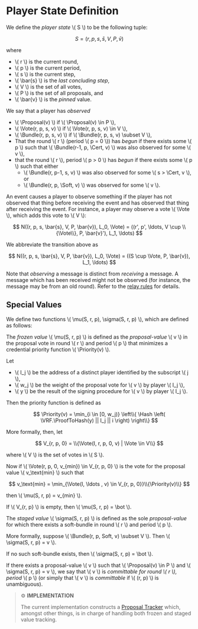 $$
\newcommand \Vote {\mathrm{Vote}}
\newcommand \Proposal {\mathrm{Proposal}}
\newcommand \Bundle {\mathrm{Bundle}}
\newcommand \Soft {\mathit{soft}}
\newcommand \Cert {\mathit{cert}}
\newcommand \Priority {\mathrm{Priority}}
\newcommand \VRF {\mathrm{VRF}}
\newcommand \ProofToHash {\mathrm{ProofToHash}}
\newcommand \Hash {\mathrm{Hash}}
$$

# Player State Definition

We define the _player state_ \\( S \\) to be the following tuple:

$$
S = (r, p, s, \bar{s}, V, P, \bar{v})
$$

where

- \\( r \\) is the current round,
- \\( p \\) is the current period,
- \\( s \\) is the current step,
- \\( \bar{s} \\) is the _last concluding step_,
- \\( V \\) is the set of all votes,
- \\( P \\) is the set of all proposals, and
- \\( \bar{v} \\) is the _pinned_ value.

We say that a player has _observed_

- \\( \Proposal(v) \\) if \\( \Proposal(v) \in P \\),
- \\( \Vote(r, p, s, v) \\) if \\( \Vote(r, p, s, v) \in V \\),
- \\( \Bundle(r, p, s, v) \\) if \\( \Bundle(r, p, s, v) \subset V \\),
- That the round \\( r \\) (period \\( p = 0 \\)) has _begun_ if there exists some
\\( p \\) such that \\( \Bundle(r-1, p, \Cert, v) \\) was also observed for some
\\( v \\),
- that the round \\( r \\), period \\( p > 0 \\) has _begun_ if there exists some
\\( p \\) such that either
  - \\( \Bundle(r, p-1, s, v) \\) was also observed for some \\( s > \Cert, v \\), or
  - \\( \Bundle(r, p, \Soft, v) \\) was observed for some \\( v \\).

An event causes a player to observe something if the player has not
observed that thing before receiving the event and has observed that
thing after receiving the event. For instance, a player may observe a
vote \\( \Vote \\), which adds this vote to \\( V \\):

$$
N((r, p, s, \bar{s}, V, P, \bar{v}), L_0, \Vote)
= ((r', p', \ldots, V \cup \\{\Vote\\}, P, \bar{v}'), L_1, \ldots)
$$

We abbreviate the transition above as

$$
N((r, p, s, \bar{s}, V, P, \bar{v}), L_0, \Vote)
= ((S \cup \Vote, P, \bar{v}), L_1, \ldots)
$$

Note that _observing_ a message is distinct from _receiving_ a
message. A message which has been received might not be observed (for
instance, the message may be from an old round). Refer to the [relay rules](#relay-rules)
for details.

## Special Values

We define two functions \\( \mu(S, r, p), \sigma(S, r, p) \\), which are
defined as follows:

The _frozen value_ \\( \mu(S, r, p) \\) is defined as the _proposal-value_ \\( v \\)
in the proposal vote in round \\( r \\) and period \\( p \\) that minimizes a credential
priority function \\( \Priority(v) \\).

Let

- \\( I_j \\) be the address of a distinct player identified by the subscript \\( j \\),
- \\( w_j \\) be the weight of the proposal vote for \\( v \\) by player \\( I_j \\),
- \\( y \\) be the result of the signing procedure for \\( v \\) by player \\( I_j \\).

Then the priority function is defined as

$$
\Priority(v) = \min_{i \in [0, w_j)} \left\\{ \Hash \left( \VRF.\ProofToHash(y) || I_j || i \right) \right\\}
$$

More formally, then, let

$$
V_{r, p, 0} = \\{\Vote(I, r, p, 0, v) | \Vote \in V\\}
$$

where \\( V \\) is the set of votes in \\( S \\).

Now if \\( \Vote(r, p, 0, v_{min}) \in V_{r, p, 0} \\) is the vote for the proposal
value \\( v_\text{min} \\) such that

$$
v_\text{min} = \min_{\Vote(I, \ldots , v) \in V_{r, p, 0}}\\{\Priority(v)\\}
$$

then \\( \mu(S, r, p) = v_{min} \\).

If \\( V_{r, p} \\) is empty, then \\( \mu(S, r, p) = \bot \\).

The _staged value_ \\( \sigma(S, r, p) \\) is defined as the sole _proposal-value_
for which there exists a soft-bundle in round \\( r \\) and period \\( p \\).

More formally, suppose \\( \Bundle(r, p, Soft, v) \subset V \\). Then
\\( \sigma(S, r, p) = v \\).

If no such soft-bundle exists, then \\( \sigma(S, r, p) = \bot \\).

If there exists a proposal-value \\( v \\) such that \\( \Proposal(v) \in P \\) and
\\( \sigma(S, r, p) = v \\), we say that \\( v \\) is _committable for round \\( r \\),
period_ \\( p \\) (or simply that \\( v \\) is _committable_ if \\( (r, p) \\) is
unambiguous).

> ⚙️ **IMPLEMENTATION**
>
> The current implementation constructs a [Proposal Tracker](https://github.com/algorand/go-algorand/blob/b6e5bcadf0ad3861d4805c51cbf3f695c38a93b7/agreement/proposalTracker.go#L93)
> which, amongst other things, is in charge of handling both frozen and staged value
> tracking.